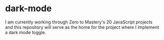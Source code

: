 # dark-mode
I am currently working through Zero to Mastery's 20 JavaScript projects and this repository will serve as the home for the project where I implement a dark mode toggle.
